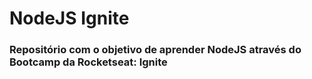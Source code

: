 # NodeJS Ignite

### Repositório com o objetivo de aprender NodeJS através do Bootcamp da Rocketseat: Ignite

